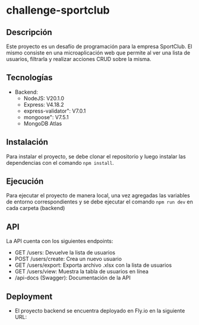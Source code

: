 # challenge-sportclub
## Descripción
Este proyecto es un desafío de programación para la empresa SportClub. El mismo consiste en una microaplicación web que permite al ver una lista de usuarios, filtrarla y realizar acciones CRUD sobre la misma.

## Tecnologías
- Backend:
  - NodeJS: V20.1.0
  - Express: V4.18.2
  - express-validator": V7.0.1
  - mongoose": V7.5.1
  - MongoDB Atlas

## Instalación
Para instalar el proyecto, se debe clonar el repositorio y luego instalar las dependencias con el comando `npm install`.

## Ejecución
Para ejecutar el proyecto de manera local, una vez agregadas las variables de entorno correspondientes y se debe ejecutar el comando `npm run dev` en cada carpeta (backend)

## API
La API cuenta con los siguientes endpoints:
- GET /users: Devuelve la lista de usuarios
- POST /users/create: Crea un nuevo usuario
- GET /users/export: Exporta archivo .xlsx con la lista de usuarios
- GET /users/view: Muestra la tabla de usuarios en línea
- /api-docs (Swagger): Documentación de la API

## Deployment
- El proyecto backend se encuentra deployado en Fly.io en la siguiente URL:
